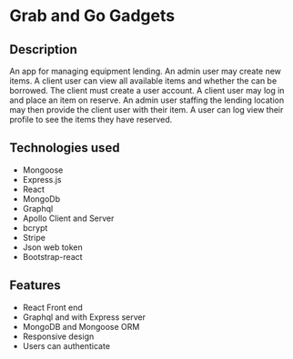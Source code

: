 # Grab and Go Gadgets  

## Description

An app for managing equipment lending.  An admin user may create new items.  A client user can view all available items and whether the can be borrowed. The client must create a user account.  A client user may log in and place an item on reserve. An admin user staffing the lending location may then provide the client user with their item.  A user can log view their profile to see the items they have reserved.  

## Technologies used

* Mongoose
* Express.js
* React
* MongoDb
* Graphql
* Apollo Client and Server
* bcrypt
* Stripe
* Json web token
* Bootstrap-react

## Features

* React Front end
* Graphql and with Express server
* MongoDB and Mongoose ORM
* Responsive design
* Users can authenticate